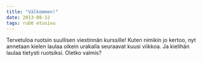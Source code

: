 ```yaml
---
title: "Välkommen!"
date: 2013-08-12
tags: rub6 etusivu
---
```


Tervetuloa ruotsin suullisen viestinnän kurssille! Kuten nimikin jo kertoo, nyt annetaan kielen laulaa oikein urakalla seuraavat kuusi viikkoa. Ja kielihän laulaa tietysti ruotsiksi. Oletko valmis?
